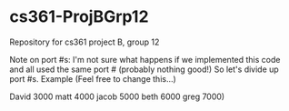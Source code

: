 # cs361-ProjBGrp12
Repository for cs361 project B, group 12

Note on port #s:
I'm not sure what happens if we implemented this code and all used the same port # (probably nothing good!)
So let's divide up port #s. Example (Feel free to change this...)

David 3000
matt 4000
jacob 5000
beth 6000
greg 7000)
